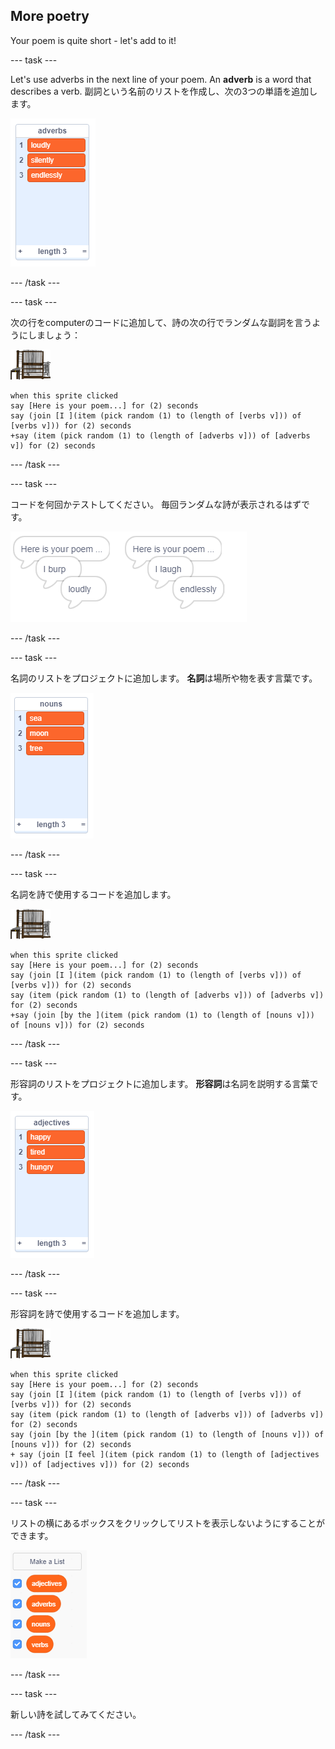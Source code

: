 ## More poetry

Your poem is quite short - let's add to it!

\--- task \---

Let's use adverbs in the next line of your poem. An **adverb** is a word that describes a verb. 副詞という名前のリストを作成し、次の3つの単語を追加します。

![うるさく、静かに、終わりなくの言葉が入ったリスト](images/poetry-adverbs.png)

\--- /task \---

\--- task \---

次の行をcomputerのコードに追加して、詩の次の行でランダムな副詞を言うようにしましょう：

![computer スプライト](images/computer-sprite.png)

```blocks3
when this sprite clicked
say [Here is your poem...] for (2) seconds
say (join [I ](item (pick random (1) to (length of [verbs v])) of [verbs v])) for (2) seconds
+say (item (pick random (1) to (length of [adverbs v])) of [adverbs v]) for (2) seconds
```

\--- /task \---

\--- task \---

コードを何回かテストしてください。 毎回ランダムな詩が表示されるはずです。

![副詞のランダムな吹き出し](images/poetry-adverb-test.png)

\--- /task \---

\--- task \---

名詞のリストをプロジェクトに追加します。 **名詞**は場所や物を表す言葉です。

![海、月、木が入った名詞のリスト](images/poetry-nouns.png)

\--- /task \---

\--- task \---

名詞を詩で使用するコードを追加します。

![computer スプライト](images/computer-sprite.png)

```blocks3
when this sprite clicked
say [Here is your poem...] for (2) seconds
say (join [I ](item (pick random (1) to (length of [verbs v])) of [verbs v])) for (2) seconds
say (item (pick random (1) to (length of [adverbs v])) of [adverbs v]) for (2) seconds
+say (join [by the ](item (pick random (1) to (length of [nouns v])) of [nouns v])) for (2) seconds
```

\--- /task \---

\--- task \---

形容詞のリストをプロジェクトに追加します。 **形容詞**は名詞を説明する言葉です。

![幸せだ、疲れた、お腹が減ったの形容詞のリスト](images/poetry-adjectives.png)

\--- /task \---

\--- task \---

形容詞を詩で使用するコードを追加します。

![computer スプライト](images/computer-sprite.png)

```blocks3
when this sprite clicked
say [Here is your poem...] for (2) seconds
say (join [I ](item (pick random (1) to (length of [verbs v])) of [verbs v])) for (2) seconds
say (item (pick random (1) to (length of [adverbs v])) of [adverbs v]) for (2) seconds
say (join [by the ](item (pick random (1) to (length of [nouns v])) of [nouns v])) for (2) seconds
+ say (join [I feel ](item (pick random (1) to (length of [adjectives v])) of [adjectives v])) for (2) seconds
```

\--- /task \---

\--- task \---

リストの横にあるボックスをクリックしてリストを表示しないようにすることができます。

![チェックボックスが選ばれたリスト変数](images/poetry-lists-tick.png)

\--- /task \---

\--- task \---

新しい詩を試してみてください。

\--- /task \---